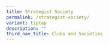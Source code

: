 ```yaml
---
title: Strategist Society
permalink: /strategist-society/
variant: tiptap
description: ""
third_nav_title: Clubs and Societies
---
```

